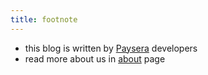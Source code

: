 ```yaml
---
title: footnote
---
```


* this blog is written by [Paysera](https://www.paysera.com/) developers
* read more about us in [about](/about) page
